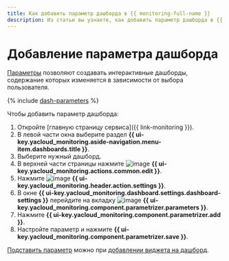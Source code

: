 ```yaml
---
title: Как добавить параметр дашборда в {{ monitoring-full-name }}
description: Из статьи вы узнаете, как добавить параметр дашборда в {{ monitoring-name }}.
---
```


# Добавление параметра дашборда

[Параметры](../../concepts/visualization/dashboard.md#parameterization) позволяют создавать интерактивные дашборды, содержание которых изменяется в зависимости от выбора пользователя.

{% include [dash-parameters](../../../_includes/monitoring/dash-parameters.md) %}

Чтобы добавить параметр дашборда:

1. Откройте [главную страницу сервиса]({{ link-monitoring }}).
1. В левой части окна выберите раздел **{{ ui-key.yacloud_monitoring.aside-navigation.menu-item.dashboards.title }}**.
1. Выберите нужный дашборд.
1. В верхней части страницы нажмите ![image](../../../_assets/console-icons/pencil.svg) **{{ ui-key.yacloud_monitoring.actions.common.edit }}**.
1. Нажмите ![image](../../../_assets/console-icons/gear.svg) **{{ ui-key.yacloud_monitoring.header.action.settings }}**.
1. В окне **{{ ui-key.yacloud_monitoring.dashboard.settings.dashboard-settings }}** перейдите на вкладку ![image](../../../_assets/console-icons/sliders.svg) **{{ ui-key.yacloud_monitoring.component.parametrizer.parameters }}**.
1. Нажмите **{{ ui-key.yacloud_monitoring.component.parametrizer.add }}**.
1. Настройте параметр и нажмите **{{ ui-key.yacloud_monitoring.component.parametrizer.save }}**.

[Подставить параметр](../../concepts/visualization/dashboard.md#templates) можно при [добавлении виджета на дашборд](add-widget.md).